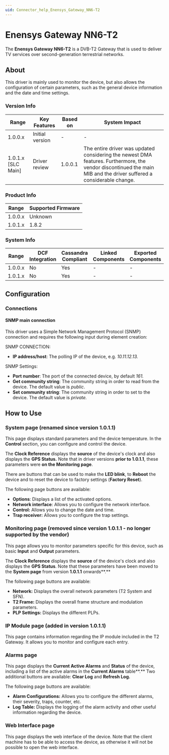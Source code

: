 ```yaml
---
uid: Connector_help_Enensys_Gateway_NN6-T2
---
```


# Enensys Gateway NN6-T2

The **Enensys Gateway NN6-T2** is a DVB-T2 Gateway that is used to deliver TV services over second-generation terrestrial networks.

## About

This driver is mainly used to monitor the device, but also allows the configuration of certain parameters, such as the general device information and the date and time settings.

### Version Info

| **Range**            | **Key Features** | **Based on** | **System Impact**                                                                                                                                                   |
|----------------------|------------------|--------------|---------------------------------------------------------------------------------------------------------------------------------------------------------------------|
| 1.0.0.x              | Initial version  | \-           | \-                                                                                                                                                                  |
| 1.0.1.x \[SLC Main\] | Driver review    | 1.0.0.1      | The entire driver was updated considering the newest DMA features. Furthermore, the vendor discontinued the main MIB and the driver suffered a considerable change. |

### Product Info

| **Range** | **Supported Firmware** |
|-----------|------------------------|
| 1.0.0.x   | Unknown                |
| 1.0.1.x   | 1.8.2                  |

### System Info

| **Range** | **DCF Integration** | **Cassandra Compliant** | **Linked Components** | **Exported Components** |
|-----------|---------------------|-------------------------|-----------------------|-------------------------|
| 1.0.0.x   | No                  | Yes                     | \-                    | \-                      |
| 1.0.1.x   | No                  | Yes                     | \-                    | \-                      |

## Configuration

### Connections

#### SNMP main connection

This driver uses a Simple Network Management Protocol (SNMP) connection and requires the following input during element creation:

SNMP CONNECTION:

- **IP address/host**: The polling IP of the device, e.g. *10.11.12.13.*

SNMP Settings:

- **Port number**: The port of the connected device, by default *161.*
- **Get community string**: The community string in order to read from the device. The default value is *public*.
- **Set community string**: The community string in order to set to the device. The default value is *private.*

## How to Use

### System page (renamed since version 1.0.1.1)

This page displays standard parameters and the device temperature. In the **Control** section, you can configure and control the device.

The **Clock Reference** displays the **source** of the device's clock and also displays the **GPS Status.** Note that in driver versions **prior to 1.0.1.1**, these parameters were **on the Monitoring page**.

There are buttons that can be used to make the **LED blink**, to **Reboot** the device and to reset the device to factory settings (**Factory Reset**).

The following page buttons are available:

- **Options**: Displays a list of the activated options.
- **Network interface**: Allows you to configure the network interface.
- **Control:** Allows you to change the date and time.
- **Trap receiver:** Allows you to configure the trap settings.

### Monitoring page (removed since version 1.0.1.1 - no longer supported by the vendor)

This page allows you to monitor parameters specific for this device, such as basic **Input** and **Output** parameters.

The **Clock Reference** displays the **source** of the device's clock and also displays the **GPS Status**. Note that these parameters have been moved to the **System page** from version **1.0.1.1** onwards**.**

The following page buttons are available:

- **Network:** Displays the overall network parameters (T2 System and SFN).
- **T2 Frame:** Displays the overall frame structure and modulation parameters.
- **PLP Settings:** Displays the different PLPs.

### IP Module page (added in version 1.0.1.1)

This page contains information regarding the IP module included in the T2 Gateway. It allows you to monitor and configure each entry.

### Alarms page

This page displays the **Current Active Alarms** and **Status** of the device, including a list of the active alarms in the **Current Alarms** table**.** Two additional buttons are available: **Clear Log** and **Refresh Log.**

The following page buttons are available:

- **Alarm Configurations:** Allows you to configure the different alarms, their severity, traps, counter, etc.
- **Log Table:** Displays the logging of the alarm activity and other useful information regarding the device.

### Web Interface page

This page displays the web interface of the device. Note that the client machine has to be able to access the device, as otherwise it will not be possible to open the web interface.
